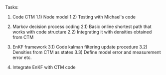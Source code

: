 Tasks:

1) Code CTM
	1.1) Node model
	1.2) Testing with Michael's code

2) Markov decision process coding
	2.1) Basic online shortest path that works with code structure
	2.2) Integrating it with densities obtained from CTM

3) EnKF framework
	3.1) Code kalman filtering update procedure
	3.2) Densities from CTM as states
	3.3) Define model error and measurement error etc.

4) Integrate EnKF with CTM code
